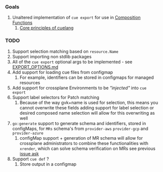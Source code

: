 ### Goals

1. Unaltered implementation of `cue export` for use in [Composition Functions](https://docs.crossplane.io/latest/concepts/composition-functions/)
   1. [Core principles of cuelang](https://cuelang.org/docs/about/#philosophy-and-principles)

### TODO

1. Support selection matching based on `resource.Name`
1. Support importing non stdlib packages
1. All of the `cue export` optional args to be implemented - see [EXPORT_OPTIONS.md](EXPORT_OPTIONS.md)
1. Add support for loading cue files from configmap
   1. For example, identifiers can be stored in configmaps for managed resources
1. Add support for crossplane Environments to be _"injected"_ into `cue export`
1. Support label selectors for Patch matching
   1. Because of the way gvk+name is used for selection, this means you cannot overwrite these fields
      adding support for label selection or desired composed name selection will allow for this overwriting as well
1. `go:generate` support to generate schema and identifiers, stored in configMaps, for `MRs` schema's from `provider-aws` `provider-gcp` and `provider-azure`
   1. configMap support + generation of MR schema will allow for crossplane administrators
      to combine these functionalities with `xrender`, which can solve schema verification on MRs
      see previous [issue ask](https://github.com/crossplane-contrib/crossplane-lint/issues/6)
1. Support `cue def` ?
   1. Store output in a configmap

